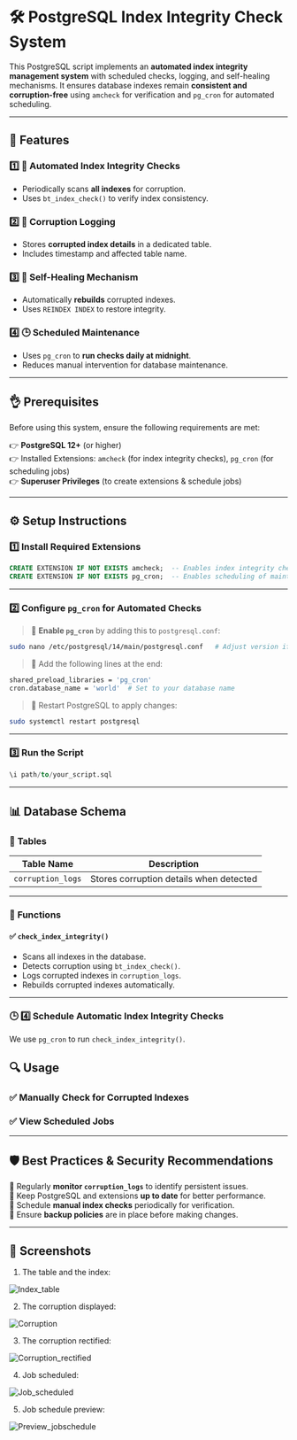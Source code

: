 # 🛠️ PostgreSQL Index Integrity Check System  

This PostgreSQL script implements an **automated index integrity management system** with scheduled checks, logging, and self-healing mechanisms. It ensures database indexes remain **consistent and corruption-free** using `amcheck` for verification and `pg_cron` for automated scheduling.  

---

## 🌟 Features  

### 1️⃣ 🏢 **Automated Index Integrity Checks**  
- Periodically scans **all indexes** for corruption.  
- Uses `bt_index_check()` to verify index consistency.  

### 2️⃣ 📝 **Corruption Logging**  
- Stores **corrupted index details** in a dedicated table.  
- Includes timestamp and affected table name.  

### 3️⃣ 🔄 **Self-Healing Mechanism**  
- Automatically **rebuilds** corrupted indexes.  
- Uses `REINDEX INDEX` to restore integrity.  

### 4️⃣ 🕒 **Scheduled Maintenance**  
- Uses `pg_cron` to **run checks daily at midnight**.  
- Reduces manual intervention for database maintenance.  

---

## 👌 Prerequisites  

Before using this system, ensure the following requirements are met:  

👉 **PostgreSQL 12+** (or higher)  
👉 Installed Extensions: `amcheck` (for index integrity checks), `pg_cron` (for scheduling jobs)  
👉 **Superuser Privileges** (to create extensions & schedule jobs)  

---

## ⚙️ Setup Instructions  

### **1️⃣ Install Required Extensions**  

```sql
CREATE EXTENSION IF NOT EXISTS amcheck;  -- Enables index integrity checks
CREATE EXTENSION IF NOT EXISTS pg_cron;  -- Enables scheduling of maintenance jobs
```

---

### **2️⃣ Configure `pg_cron` for Automated Checks**  

> 🔹 **Enable `pg_cron`** by adding this to `postgresql.conf`:  
```bash
sudo nano /etc/postgresql/14/main/postgresql.conf   # Adjust version if needed
```
> 🔹 Add the following lines at the end:  
```bash
shared_preload_libraries = 'pg_cron'
cron.database_name = 'world'  # Set to your database name
```
> 🔹 Restart PostgreSQL to apply changes:  
```bash
sudo systemctl restart postgresql
```

---

### **3️⃣ Run the Script**  

```sql
\i path/to/your_script.sql
```

---

## 📊 Database Schema  

### 📝 **Tables**  

| Table Name         | Description |
|--------------------|-------------|
| `corruption_logs` | Stores corruption details when detected |


---

### 🧙️ **Functions**  

#### ✅ `check_index_integrity()`
- Scans all indexes in the database.  
- Detects corruption using `bt_index_check()`.  
- Logs corrupted indexes in `corruption_logs`.  
- Rebuilds corrupted indexes automatically.  


---

### 🕒 **4️⃣ Schedule Automatic Index Integrity Checks**  

We use `pg_cron` to run `check_index_integrity()`.



## 🔍 **Usage**  

### ✅ **Manually Check for Corrupted Indexes**  
### ✅ **View Scheduled Jobs**  

---

## 🛡️ **Best Practices & Security Recommendations**  

📌 Regularly **monitor `corruption_logs`** to identify persistent issues.  
📌 Keep PostgreSQL and extensions **up to date** for better performance.  
📌 Schedule **manual index checks** periodically for verification.  
📌 Ensure **backup policies** are in place before making changes.  

---

## 📸 Screenshots

1. The table and the index:
   
![Index_table](https://github.com/user-attachments/assets/488a78e4-ab6f-494e-bb0e-e12ade49de98)

2. The corruption displayed:
   
![Corruption](https://github.com/user-attachments/assets/e0d2a2df-5a4d-49d6-bdb6-1d21ea573a6c)

3. The corruption rectified:

![Corruption_rectified](https://github.com/user-attachments/assets/3eca0dfa-ba9c-41be-a4fa-ef30a72e2f53)

4. Job scheduled:

![Job_scheduled](https://github.com/user-attachments/assets/e9cc1e56-54f5-4e58-a2cf-9d5c750a0d5c)

5. Job schedule preview:
 
![Preview_jobschedule](https://github.com/user-attachments/assets/a813f29d-3d9f-44b5-a363-64de6dfa2d2f)










